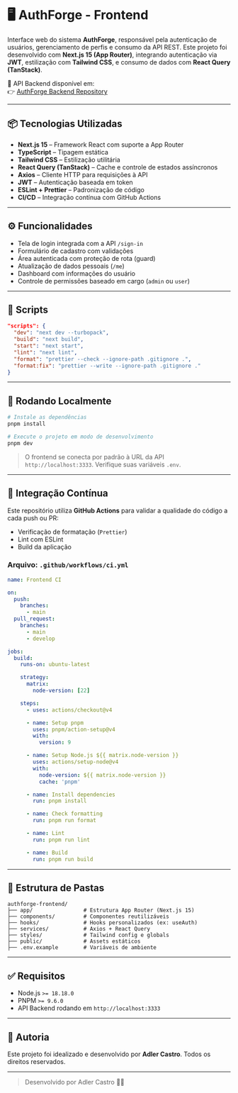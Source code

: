 # 🖥️ AuthForge - Frontend

Interface web do sistema **AuthForge**, responsável pela autenticação de usuários, gerenciamento de perfis e consumo da API REST. Este projeto foi desenvolvido com **Next.js 15 (App Router)**, integrando autenticação via **JWT**, estilização com **Tailwind CSS**, e consumo de dados com **React Query (TanStack)**.

🔗 API Backend disponível em:  
👉 [AuthForge Backend Repository](https://github.com/AdlerCastro/AuthForge.git)

---

## 📦 Tecnologias Utilizadas

- **Next.js 15** – Framework React com suporte a App Router
- **TypeScript** – Tipagem estática
- **Tailwind CSS** – Estilização utilitária
- **React Query (TanStack)** – Cache e controle de estados assíncronos
- **Axios** – Cliente HTTP para requisições à API
- **JWT** – Autenticação baseada em token
- **ESLint + Prettier** – Padronização de código
- **CI/CD** – Integração contínua com GitHub Actions

---

## ⚙️ Funcionalidades

- Tela de login integrada com a API `/sign-in`
- Formulário de cadastro com validações
- Área autenticada com proteção de rota (guard)
- Atualização de dados pessoais (`/me`)
- Dashboard com informações do usuário
- Controle de permissões baseado em cargo (`admin` ou `user`)

---

## 📜 Scripts

```json
"scripts": {
  "dev": "next dev --turbopack",
  "build": "next build",
  "start": "next start",
  "lint": "next lint",
  "format": "prettier --check --ignore-path .gitignore .",
  "format:fix": "prettier --write --ignore-path .gitignore ."
}
```

---

## 🚀 Rodando Localmente

```bash
# Instale as dependências
pnpm install

# Execute o projeto em modo de desenvolvimento
pnpm dev
```

> O frontend se conecta por padrão à URL da API `http://localhost:3333`. Verifique suas variáveis `.env`.

---

## 🧪 Integração Contínua

Este repositório utiliza **GitHub Actions** para validar a qualidade do código a cada push ou PR:

- Verificação de formatação (`Prettier`)
- Lint com ESLint
- Build da aplicação

### Arquivo: `.github/workflows/ci.yml`

```yaml
name: Frontend CI

on:
  push:
    branches:
      - main
  pull_request:
    branches:
      - main
      - develop

jobs:
  build:
    runs-on: ubuntu-latest

    strategy:
      matrix:
        node-version: [22]

    steps:
      - uses: actions/checkout@v4

      - name: Setup pnpm
        uses: pnpm/action-setup@v4
        with:
          version: 9

      - name: Setup Node.js ${{ matrix.node-version }}
        uses: actions/setup-node@v4
        with:
          node-version: ${{ matrix.node-version }}
          cache: 'pnpm'

      - name: Install dependencies
        run: pnpm install

      - name: Check formatting
        run: pnpm run format

      - name: Lint
        run: pnpm run lint

      - name: Build
        run: pnpm run build
```

---

## 📁 Estrutura de Pastas

```
authforge-frontend/
├── app/                # Estrutura App Router (Next.js 15)
├── components/         # Componentes reutilizáveis
├── hooks/              # Hooks personalizados (ex: useAuth)
├── services/           # Axios + React Query
├── styles/             # Tailwind config e globals
├── public/             # Assets estáticos
├── .env.example        # Variáveis de ambiente
```

---

## ✅ Requisitos

- Node.js `>= 18.18.0`
- PNPM `>= 9.6.0`
- API Backend rodando em `http://localhost:3333`

---

## 📜 Autoria

Este projeto foi idealizado e desenvolvido por **Adler Castro**. Todos os direitos reservados.

---

> Desenvolvido por Adler Castro 🧠🚀

